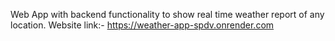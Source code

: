 Web App with backend functionality to show real time weather report of any location. 
Website link:- https://weather-app-spdv.onrender.com
